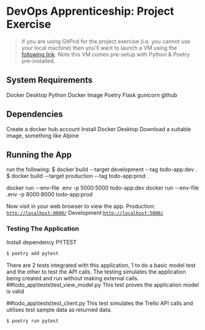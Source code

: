 # DevOps Apprenticeship: Project Exercise

> If you are using GitPod for the project exercise (i.e. you cannot use your local machine) then you'll want to launch a VM using the [following link](https://gitpod.io/#https://github.com/CorndelWithSoftwire/DevOps-Course-Starter). Note this VM comes pre-setup with Python & Poetry pre-installed.

## System Requirements
Docker Desktop
Python Docker Image
Poetry
Flask
gunicorn
github

## Dependencies
Create a docker hub account
Install Docker Desktop
Download a suitable image, something like Alpine

## Running the App
run the following:
$ docker build --target development --tag todo-app:dev .
$ docker build --target production --tag todo-app:prod .

docker run --env-file .env -p 5000:5000 todo-app:dev
docker run --env-file .env -p 8000:8000 todo-app:prod

Now visit in your web browser to view the app.
Production: [`http://localhost:8000/`](http://localhost:8000/) 
Development:[`http://localhost:5000/`](http://localhost:5000/)


### Testing The Application

Install dependency PYTEST
```bash
$ poetry add pytest
```

There are 2 tests integrated with this application, 1 to do a basic model test and the other to test the API calls.
The testing simulates the application being created and run without making external calls.
##todo_app\tests\test_view_model.py
This test proves the application model is valid

##todo_app\tests\test_client.py
This test simulates the Trello API calls and utilises test sample data as returned data.
```bash
$ poetry run pytest
```
